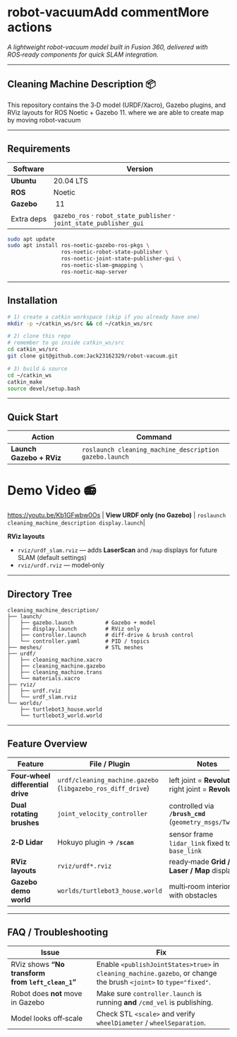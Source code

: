 # robot-vacuumAdd commentMore actions

*A lightweight robot-vacuum model built in Fusion 360, delivered with ROS‑ready components for quick SLAM integration.*

---

## Cleaning Machine Description 📦

This repository contains the 3‑D model (URDF/Xacro), Gazebo plugins, and RViz layouts for ROS Noetic + Gazebo 11. where we are able to create map by moving robot-vacuum 

---

## Requirements
| Software | Version |
|----------|---------|
| **Ubuntu** | 20.04 LTS |
| **ROS** | Noetic |
| **Gazebo** | 11 |
| Extra deps | `gazebo_ros` · `robot_state_publisher` · `joint_state_publisher_gui` |

```bash
sudo apt update
sudo apt install ros-noetic-gazebo-ros-pkgs \
                 ros-noetic-robot-state-publisher \
                 ros-noetic-joint-state-publisher-gui \
                 ros-noetic-slam-gmapping \
                 ros-noetic-map-server
```

---

## Installation
```bash
# 1) create a catkin workspace (skip if you already have one)
mkdir -p ~/catkin_ws/src && cd ~/catkin_ws/src

# 2) clone this repo
# remember to go inside catkin_ws/src
cd catkin_ws/src
git clone git@github.com:Jack23162329/robot-vacuum.git

# 3) build & source
cd ~/catkin_ws
catkin_make
source devel/setup.bash
```

---

## Quick Start
| Action | Command |
|--------|---------|
| **Launch Gazebo + RViz** | `roslaunch cleaning_machine_description gazebo.launch`|
# Demo Video 📻
https://youtu.be/Kb1GFwbw0Os
| **View URDF only (no Gazebo)** | `roslaunch cleaning_machine_description display.launch`|

**RViz layouts**  
* `rviz/urdf_slam.rviz` — adds **LaserScan** and `/map` displays for future SLAM (default settings)
* `rviz/urdf.rviz` — model‑only  

---

## Directory Tree
```
cleaning_machine_description/
├── launch/
│   ├── gazebo.launch          # Gazebo + model
│   ├── display.launch         # RViz only
│   ├── controller.launch      # diff‑drive & brush control
│   └── controller.yaml        # PID / topics
├── meshes/                    # STL meshes
├── urdf/
│   ├── cleaning_machine.xacro
│   ├── cleaning_machine.gazebo
│   ├── cleaning_machine.trans
│   └── materials.xacro
├── rviz/
│   ├── urdf.rviz
│   └── urdf_slam.rviz
└── worlds/
    ├── turtlebot3_house.world
    └── turtlebot3_world.world
```

---

## Feature Overview
| Feature | File / Plugin | Notes |
|---------|---------------|-------|
| **Four‑wheel differential drive** | `urdf/cleaning_machine.gazebo` (`libgazebo_ros_diff_drive`) | left joint = **Revolute 7** · right joint = **Revolute 8** |
| **Dual rotating brushes** | `joint_velocity_controller` | controlled via **`/brush_cmd`** (`geometry_msgs/Twist`) |
| **2‑D Lidar** | Hokuyo plugin → **`/scan`** | sensor frame `lidar_link` fixed to `base_link` |
| **RViz layouts** | `rviz/urdf*.rviz` | ready‑made **Grid / Laser / Map** displays |
| **Gazebo demo world** | `worlds/turtlebot3_house.world` | multi‑room interior with obstacles |

---

## FAQ / Troubleshooting
| Issue | Fix |
|-------|-----|
| RViz shows **“No transform from `left_clean_1`”** | Enable `<publishJointStates>true>` in `cleaning_machine.gazebo`, or change the brush `<joint>` to `type="fixed"`. |
| Robot does **not** move in Gazebo | Make sure `controller.launch` is running **and** `/cmd_vel` is publishing. |
| Model looks off‑scale | Check STL `<scale>` and verify `wheelDiameter` / `wheelSeparation`. |
